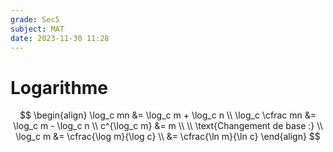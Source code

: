 ```yaml
---
grade: Sec5
subject: MAT
date: 2023-11-30 11:28
---
```


# Logarithme

$$
\begin{align}
\log_c mn &= \log_c m + \log_c n \\
\log_c \cfrac mn &= \log_c m - \log_c n \\
c^{\log_c m} &= m \\
\\
\text{Changement de base :} \\
\log_c m &= \cfrac{\log m}{\log c} \\
&= \cfrac{\ln m}{\ln c}
\end{align}
$$